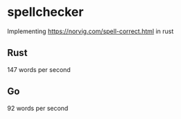 # spellchecker

Implementing https://norvig.com/spell-correct.html in rust

## Rust

147 words per second

## Go

92 words per second
